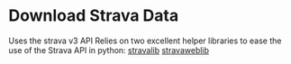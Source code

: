 # Download Strava Data
Uses the strava v3 API
Relies on two excellent helper libraries to ease the use of the Strava API in python:
[stravalib](https://github.com/hozn/stravalib)
[stravaweblib](https://github.com/pR0Ps/stravaweblib)
